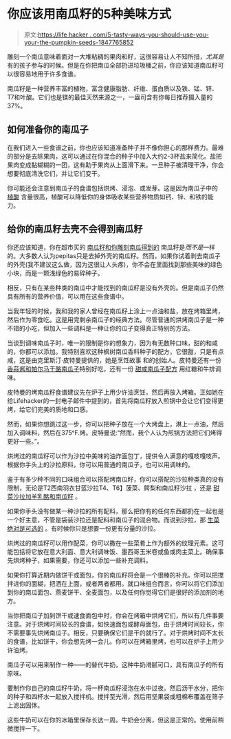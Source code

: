 # 你应该用南瓜籽的5种美味方式

> 原文:[https://life hacker . com/5-tasty-ways-you-should-use-you-your-the-pumpkin-seeds-1847765852](https://lifehacker.com/5-tasty-ways-you-should-be-using-your-pumpkin-seeds-1847765852)

雕刻一个南瓜意味着面对一大堆粘稠的果肉和籽，这很容易让人不知所措，*尤其是*有的孩子参与的时候。但是在你把南瓜全部扔进垃圾桶之前，你应该知道南瓜籽可以很容易地用于许多食谱。

南瓜籽是一种营养丰富的植物，富含健康脂肪、纤维、蛋白质以及铁、锰、锌、T7和叶酸。它们也是镁的最佳天然来源之一，一盎司含有你每日推荐摄入量的37%。

## **如何准备你的南瓜子**

在我们进入一些食谱之前，你也应该知道准备种子并不像你担心的那样费力。最难的部分是去除果肉，这可以通过在你混合的种子中加入大约2-3杯盐来简化。盐把果肉变成黏糊糊的一团，这有助于果肉从上面滑下来。一旦种子被清理干净，你会想要彻底清洗它们，并让它们变干。

你可能还会注意到南瓜子的食谱包括烘烤、浸泡、或发芽。这是因为南瓜子中的 [植酸](https://www.healthline.com/nutrition/phytic-acid-101) 含量很高，植酸可以降低你的身体吸收某些营养物质如钙、锌、和铁的能力。

## 给你的南瓜籽去壳不会得到南瓜籽

你还应该知道，你在超市买的 [南瓜籽和你雕刻南瓜得到的](https://www.cuisineathome.com/tips/pepitas-vs-pumpkin-seeds/) 南瓜籽是*而不是*一样的。大多数人认为pepitas只是去掉外壳的南瓜籽。然而，如果你试着剥去南瓜子的外壳(我不建议这么做，因为这很让人头疼)，你不会在里面找到那些美味的绿色小块，而是一颗浅绿色的易碎种子。

相反，只有在某些种类的南瓜中才能找到的南瓜籽是没有外壳的。但是南瓜子仍然具有所有的营养价值，可以用在这些食谱中。

当我年轻的时候，我和我的家人曾经在南瓜籽上涂上一点油和盐，放在烤箱里烤，然后作为零食吃。这是用完剩余南瓜子的经典方法。尽管普通的烘烤南瓜子是一种不错的小吃，但加入一些调料是一种让你的瓜子变得真正特别的方法。

当谈到调味南瓜子时，唯一的限制是你的想象力，因为有无数种口味，甜的和咸的，你都可以添加。我特别喜欢这种枫树南瓜香料种子的配方，它很甜，只是有点咸，这是由克里斯汀·皮特曼提供的，她是烹饪故事 和的创始人。皮特曼还有一份 [香蒜酱和帕尔马干酪南瓜子](https://cookthestory.com/pesto-parmesan-pumpkin-seeds/)特别好吃，还有一份 [甜咸南瓜子配方](https://thecookful.com/salty-sweet-pumpkin-seeds/) 用红糖和牛排调味。

皮特曼的烤南瓜籽食谱建议先在炉子上用少许油烹饪，然后再放入烤箱。正如她在给Lifehacker的一封电子邮件中提到的，首先将南瓜籽放入煎锅中会让它们变得更烤，给它们完美的质地和口感。

然而，如果你想跳过这一步，你可以把种子放在一个大烤盘上，淋上一点油，然后加入调味料，然后在375ᵒF.烤。皮特曼说:“然而，我个人认为煎锅方法把它们烤得更好一些。”。

烘烤过的南瓜籽可以作为沙拉中美味的油炸面包丁，提供令人满意的嘎吱嘎吱声。根据你手头上的沙拉原料，你可以用普通的南瓜子，也可以用调味的。

鉴于有多少种不同的口味组合可以搭配烤南瓜籽，你可以搭配的沙拉种类真的没有限制，无论是T2西南羽衣甘蓝沙拉T4、T6】菠菜、鳄梨和南瓜籽沙拉 ，还是 [甜菜沙拉加羊乳酪和南瓜籽](https://leitesculinaria.com/222936/recipes-beet-salad-feta-pumpkin-seeds.html) 。

如果你手头没有做某一种沙拉的所有配料，那么把你有的任何东西都扔在一起也是一个好主意，不管是袋装沙拉还是配料和南瓜子的混合物。而说到沙拉，那 [生菜绝对是可选的](https://lifehacker.com/making-a-salad-without-lettuce-is-courageous-and-smart-1847684311) 。有时候你只是想要一份更有分量的沙拉。

烘烤过的南瓜籽可以用作配菜，你可以撒在一些菜肴上作为额外的纹理元素。这可能包括将它放在意大利面、意大利调味饭、墨西哥玉米卷或鱼或肉主菜上。确保事先烘烤种子，如果需要，你还可以添加一些补充调料。

如果你打算近期内做饼干或面包，你的南瓜籽将会是一个很棒的补充。你可以把搅拌进你的面糊，把洒在上面，或者两者都用。就口味组合而言，你可以将它们添加到你的南瓜面包、燕麦饼干、全麦面包，以及任何你觉得它们是很好的添加剂的地方。

当你把南瓜子加到饼干或速食面包中时，你会在烤箱中烘烤它们，所以有几件事要注意。对于烘烤时间较长的食谱，如快速面包或酵母面包，由于烘烤时间较长，你不需要事先烘烤南瓜子。相反，只要确保它们是干的就行了。对于烘烤时间不太长的食谱，比如饼干，你会想先烤一会儿。你可以在烤箱里烤，也可以在炉子上用少许油烤。

南瓜子可以用来制作一种——的替代牛奶，这种牛奶滑腻可口，具有南瓜子的所有原味。

要制作你自己的南瓜籽牛奶，将一杯南瓜籽浸泡在水中过夜。然后沥干水分，把你的种子和四杯水一起放入搅拌机。搅拌至光滑，然后用坚果袋或粗棉布覆盖在筛子上滤出固体。

这些牛奶可以在你的冰箱里保存长达一周。牛奶会分离，但这是正常的。使用前稍微搅拌一下。